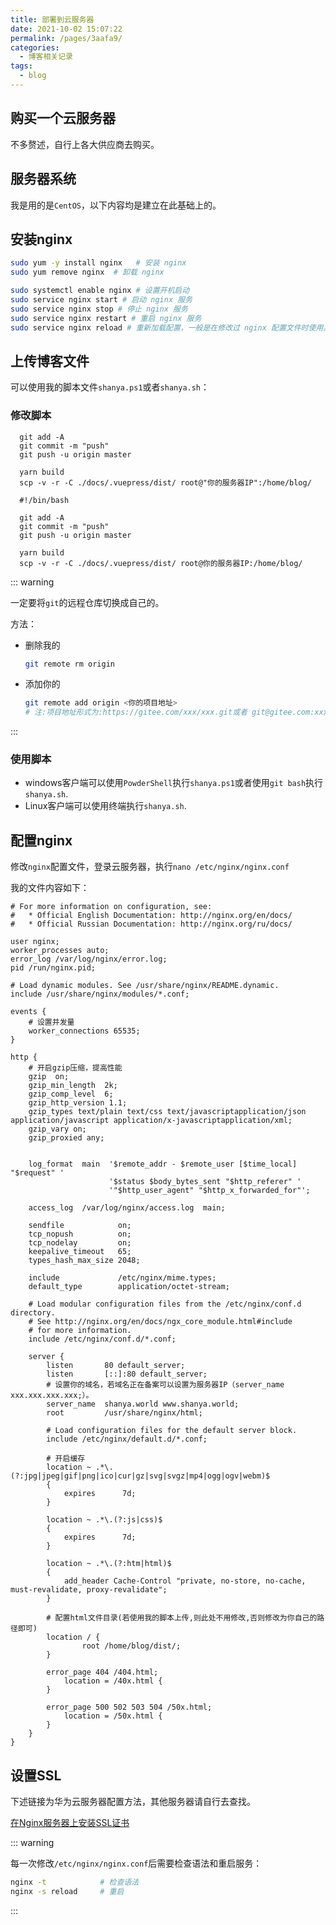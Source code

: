 ```yaml
---
title: 部署到云服务器
date: 2021-10-02 15:07:22
permalink: /pages/3aafa9/
categories:
  - 博客相关记录
tags:
  - blog
---
```


## 购买一个云服务器

不多赘述，自行上各大供应商去购买。

## 服务器系统

我是用的是`CentOS`，以下内容均是建立在此基础上的。

## 安装nginx

```bash
sudo yum -y install nginx   # 安装 nginx
sudo yum remove nginx  # 卸载 nginx

sudo systemctl enable nginx # 设置开机启动 
sudo service nginx start # 启动 nginx 服务
sudo service nginx stop # 停止 nginx 服务
sudo service nginx restart # 重启 nginx 服务
sudo service nginx reload # 重新加载配置，一般是在修改过 nginx 配置文件时使用。

```

## 上传博客文件

可以使用我的脚本文件`shanya.ps1`或者`shanya.sh`：

### 修改脚本

<code-group>
  <code-block title="shanya.ps1" active>

```shell
  git add -A
  git commit -m "push"
  git push -u origin master
  
  yarn build
  scp -v -r -C ./docs/.vuepress/dist/ root@"你的服务器IP":/home/blog/
```

  </code-block>

  <code-block title="shanya.sh">

```shell
  #!/bin/bash
  
  git add -A
  git commit -m "push"
  git push -u origin master
  
  yarn build
  scp -v -r -C ./docs/.vuepress/dist/ root@你的服务器IP:/home/blog/
```

  </code-block>
</code-group>

::: warning

一定要将`git`的远程仓库切换成自己的。

方法：

- 删除我的 

  ```bash
  git remote rm origin
  ```

- 添加你的

  ```bash
  git remote add origin <你的项目地址> 
  # 注:项目地址形式为:https://gitee.com/xxx/xxx.git或者 git@gitee.com:xxx/xxx.git
  ```

:::

### 使用脚本

- windows客户端可以使用`PowderShell`执行`shanya.ps1`或者使用`git bash`执行`shanya.sh`.
- Linux客户端可以使用终端执行`shanya.sh`.

## 配置nginx

修改`nginx`配置文件，登录云服务器，执行`nano /etc/nginx/nginx.conf`

我的文件内容如下：

```
# For more information on configuration, see:
#   * Official English Documentation: http://nginx.org/en/docs/
#   * Official Russian Documentation: http://nginx.org/ru/docs/

user nginx;
worker_processes auto;
error_log /var/log/nginx/error.log;
pid /run/nginx.pid;

# Load dynamic modules. See /usr/share/nginx/README.dynamic.
include /usr/share/nginx/modules/*.conf;

events {
	# 设置并发量
    worker_connections 65535;
}

http {
	# 开启gzip压缩，提高性能
    gzip  on;
    gzip_min_length  2k;
    gzip_comp_level  6;
    gzip_http_version 1.1;
    gzip_types text/plain text/css text/javascriptapplication/json application/javascript application/x-javascriptapplication/xml;
    gzip_vary on;
    gzip_proxied any;
    

    log_format  main  '$remote_addr - $remote_user [$time_local] "$request" '
                      '$status $body_bytes_sent "$http_referer" '
                      '"$http_user_agent" "$http_x_forwarded_for"';

    access_log  /var/log/nginx/access.log  main;

    sendfile            on;
    tcp_nopush          on;
    tcp_nodelay         on;
    keepalive_timeout   65;
    types_hash_max_size 2048;

    include             /etc/nginx/mime.types;
    default_type        application/octet-stream;

    # Load modular configuration files from the /etc/nginx/conf.d directory.
    # See http://nginx.org/en/docs/ngx_core_module.html#include
    # for more information.
    include /etc/nginx/conf.d/*.conf;

    server {
        listen       80 default_server;
        listen       [::]:80 default_server;
        # 设置你的域名，若域名正在备案可以设置为服务器IP（server_name  xxx.xxx.xxx.xxx;）。
        server_name  shanya.world www.shanya.world;
        root         /usr/share/nginx/html;

        # Load configuration files for the default server block.
        include /etc/nginx/default.d/*.conf;
        
        # 开启缓存
        location ~ .*\.(?:jpg|jpeg|gif|png|ico|cur|gz|svg|svgz|mp4|ogg|ogv|webm)$
        {
            expires      7d;
        }
        
        location ~ .*\.(?:js|css)$
        {
            expires      7d;
        }
        
        location ~ .*\.(?:htm|html)$
        {
            add_header Cache-Control "private, no-store, no-cache, must-revalidate, proxy-revalidate";
        }

		# 配置html文件目录(若使用我的脚本上传,则此处不用修改,否则修改为你自己的路径即可)
        location / {
		        root /home/blog/dist/;
        }

        error_page 404 /404.html;
            location = /40x.html {
        }

        error_page 500 502 503 504 /50x.html;
            location = /50x.html {
        }
    }
}
```

## 设置SSL

下述链接为华为云服务器配置方法，其他服务器请自行去查找。

[在Nginx服务器上安装SSL证书](https://support.huaweicloud.com/usermanual-scm/scm_01_0082.html)

::: warning

每一次修改`/etc/nginx/nginx.conf`后需要检查语法和重启服务：

```bash
nginx -t			# 检查语法
nginx -s reload		# 重启
```

:::

